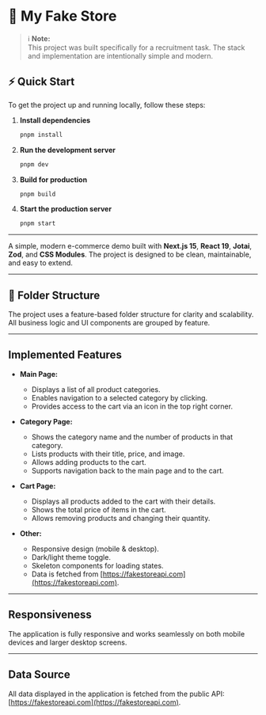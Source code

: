 # 🛒 My Fake Store

> ℹ️ **Note:**  
> This project was built specifically for a recruitment task. The stack and implementation are intentionally simple and modern.

## ⚡️ Quick Start

To get the project up and running locally, follow these steps:

1. **Install dependencies**
   ```bash
   pnpm install
   ```
2. **Run the development server**
   ```bash
   pnpm dev
   ```
3. **Build for production**
   ```bash
   pnpm build
   ```
4. **Start the production server**
   ```bash
   pnpm start
   ```

---

A simple, modern e-commerce demo built with **Next.js 15**, **React 19**, **Jotai**, **Zod**, and **CSS Modules**. The project is designed to be clean, maintainable, and easy to extend.

---

## 📁 Folder Structure

The project uses a feature-based folder structure for clarity and scalability. All business logic and UI components are grouped by feature.

---

## Implemented Features

- **Main Page:**
  - Displays a list of all product categories.
  - Enables navigation to a selected category by clicking.
  - Provides access to the cart via an icon in the top right corner.

- **Category Page:**
  - Shows the category name and the number of products in that category.
  - Lists products with their title, price, and image.
  - Allows adding products to the cart.
  - Supports navigation back to the main page and to the cart.

- **Cart Page:**
  - Displays all products added to the cart with their details.
  - Shows the total price of items in the cart.
  - Allows removing products and changing their quantity.

- **Other:**
  - Responsive design (mobile & desktop).
  - Dark/light theme toggle.
  - Skeleton components for loading states.
  - Data is fetched from [https://fakestoreapi.com](https://fakestoreapi.com).

---

## Responsiveness

The application is fully responsive and works seamlessly on both mobile devices and larger desktop screens.

---

## Data Source

All data displayed in the application is fetched from the public API: [https://fakestoreapi.com](https://fakestoreapi.com).

